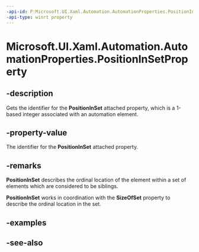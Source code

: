 ```yaml
---
-api-id: P:Microsoft.UI.Xaml.Automation.AutomationProperties.PositionInSetProperty
-api-type: winrt property
---
```


<!-- Property syntax
public Windows.UI.Xaml.DependencyProperty PositionInSetProperty { get; }
-->

# Microsoft.UI.Xaml.Automation.AutomationProperties.PositionInSetProperty

## -description
Gets the identifier for the **PositionInSet** attached property, which is a 1-based integer associated with an automation element.

## -property-value
The identifier for the **PositionInSet** attached property.

## -remarks
**PositionInSet** describes the ordinal location of the element within a set of elements which are considered to be siblings.

**PositionInSet** works in coordination with the **SizeOfSet** property to describe the ordinal location in the set.

## -examples

## -see-also
